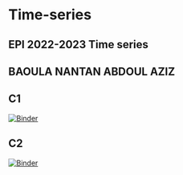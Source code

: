 # Time-series

## EPI 2022-2023 Time series

## BAOULA NANTAN ABDOUL AZIZ

## C1
[![Binder](https://mybinder.org/badge_logo.svg)](https://mybinder.org/v2/gh/AbdoulAzizBaoula/Time_series/c1/Notebooks/main?labpath=Introduction_to_Time_Series_student.ipynb)

## C2
[![Binder](https://mybinder.org/badge_logo.svg)](https://mybinder.org/v2/gh/AbdoulAzizBaoula/Time_series/c2/Notebooks/main?labpath=Introduction_to_Stationarity_student.ipynb)